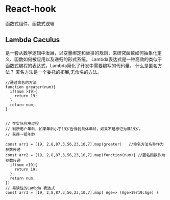 # React-hook
函数式组件，函数式逻辑

## Lambda Caculus
是一套从数学逻辑中发展，以变量绑定和替换的规则，来研究函数如何抽象化定义、函数如何被应用以及递归的形式系统。
Lambda表达式是一种高效的类似于函数式编程的表达式，Lambda简化了开发中需要编写的代码量。
什么是匿名方法？
匿名方法是一个委托的拓展,无命名的方法。
```
//通过命名的方法
function greater(num){
  if(num >19){
    return 19;
  }
  return num;
}


// 在实际应用过程
// 判断用户年龄，如果年龄小于19岁告诉我具体年龄，如果不是标记为满19岁。
// 获得一组年龄

const arr1 = [19, 2,8,87,3,56,23,10,7].map(greater)   //命名方法名称作为参数传递
const arr2 = [19, 2,8,87,3,56,23,10,7].map(function(num){ //匿名函数作为参数传递
  if(num >19){
    return 19;
  }
  return num;
})
// 易读性的Lambda 表达式
const arr3 = [19, 2,8,87,3,56,23,10,7].map( Age=> (Age>19?19:Age) )
```
